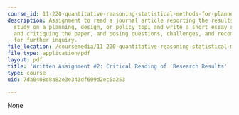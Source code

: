 ```yaml
---
course_id: 11-220-quantitative-reasoning-statistical-methods-for-planners-i-spring-2009
description: Assignment to read a journal article reporting the results of a quantitative
  study on a planning, design, or policy topi and write a short essay summarizing
  and critiquing the paper, and posing questions, challenges, and recommendations
  for further inquiry.
file_location: /coursemedia/11-220-quantitative-reasoning-statistical-methods-for-planners-i-spring-2009/7da0408d8a82e3e343df609d2ec5a253_MIT11_220s09_assn02_QR_Written_2.pdf
file_type: application/pdf
layout: pdf
title: 'Written Assignment #2: Critical Reading of  Research Results'
type: course
uid: 7da0408d8a82e3e343df609d2ec5a253

---
```

None